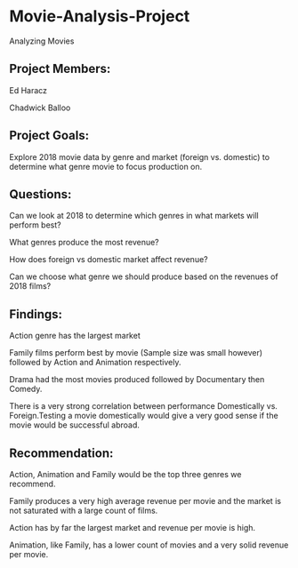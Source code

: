 # Movie-Analysis-Project
Analyzing Movies 

## Project Members:

Ed Haracz

Chadwick Balloo

## Project Goals:

Explore 2018 movie data by genre and market (foreign vs. domestic) to determine what genre movie to focus production on.

## Questions:

Can we look at 2018 to determine which genres in what markets will perform best?

What genres produce the most revenue?

How does foreign vs domestic market affect revenue?

Can we choose what genre we should produce based on the revenues of 2018 films?

## Findings:

Action genre has the largest market

Family films perform best by movie (Sample size was small however) followed by Action and Animation respectively.

Drama had the most movies produced followed by Documentary then Comedy.

There is a very strong correlation between performance Domestically vs. Foreign.Testing a movie domestically would give a very good sense if the movie would be successful abroad.

## Recommendation:

Action, Animation and Family would be the top three genres we recommend.

Family produces a very high average revenue per movie and the market is not saturated with a large count of films.

Action has by far the largest market and revenue per movie is high.

Animation, like Family, has a lower count of movies and a very solid revenue per movie.
